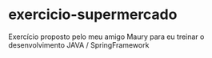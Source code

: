 # exercicio-supermercado
Exercício proposto pelo meu amigo Maury para eu treinar o desenvolvimento JAVA / SpringFramework
